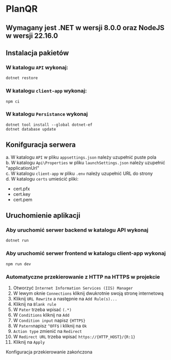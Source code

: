 # PlanQR

## Wymagany jest .NET w wersji 8.0.0 oraz NodeJS w wersji 22.16.0

## Instalacja pakietów

### W katalogu `API` wykonaj:
```
dotnet restore
```

### W katalogu `client-app` wykonaj:
```
npm ci
```

### W katalogu `Persistance` wykonaj
```
dotnet tool install --global dotnet-ef
dotnet database update
```
## Konifguracja serwera
a. W katalogu `API` w pliku `appsettings.json` należy uzupełnić puste pola  
b. W katalogu `Api\Properties` w pliku `launchSettings.json` należy uzupełnić "applicationUrl"  
c. W katalogu `client-app` w pliku `.env` należy uzupełnić URL do strony  
d. W katalogu `certs` umieścić pliki:
- cert.pfx
- cert.key
- cert.pem

## Uruchomienie aplikacji

### Aby uruchomić serwer backend w katalogu API wykonaj
```
dotnet run
```

### Aby uruchomić serwer frontend w katalogu client-app wykonaj
```
npm run dev
```
### Automatyczne przekierowanie z HTTP na HTTPS w projekcie

1) Otworzyć `Internet Information Services (IIS) Manager`
2) W lewym oknie `Connections` kliknij dwukrotnie swoją stronę internetową
3) Kliknij `URL Rewrite` a następnie na `Add Rule(s)...`
4) Kliknij na `Blank rule`
5) W `Pater` trzeba wpisać `(.*)`
6) W `Conditions` kliknij na `Add`
7) W `Condition input` napisz `{HTTPS}` 
8) W `Patern`napisz `^OFF$` i kliknij na `Ok`
8) `Action type` zmienić na `Redirect`
9) W `Redirect URL` trzeba wpisać `https://{HTTP_HOST}/{R:1}`
10) Kliknij na `Apply`

Konfiguracja przekierowanie zakończona 